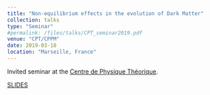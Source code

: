 ```yaml
---
title: "Non-equilibrium effects in the evolution of Dark Matter"
collection: talks
type: "Seminar"
#permalink: /files/talks/CPT_seminar2019.pdf
venue: "CPT/CPPM"
date: 2019-03-18
location: "Marseille, France"
---
```


Invited seminar at the [Centre de Physique Théorique](http://www.cpt.univ-mrs.fr).

[SLIDES](http://ahryczuk.github.io/files/talks/CPT_seminar2019.pdf)
